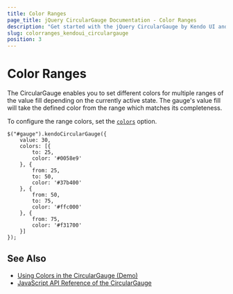 ```yaml
---
title: Color Ranges
page_title: jQuery CircularGauge Documentation - Color Ranges
description: "Get started with the jQuery CircularGauge by Kendo UI and learn how to set distinct colors for the different value ranges."
slug: colorranges_kendoui_circulargauge
position: 3
---
```


# Color Ranges

The CircularGauge enables you to set different colors for multiple ranges of the value fill depending on the currently active state. The gauge's value fill will take the defined color from the range which matches its completeness.

To configure the range colors, set the [`colors`](/api/javascript/dataviz/ui/circulargauge/configuration/colors)  option.

    $("#gauge").kendoCircularGauge({
        value: 30,
        colors: [{
            to: 25,
            color: '#0058e9'
        }, {
            from: 25,
            to: 50,
            color: '#37b400'
        }, {
            from: 50,
            to: 75,
            color: '#ffc000'
        }, {
            from: 75,
            color: '#f31700'
        }]
    });

## See Also

* [Using Colors in the CircularGauge (Demo)](https://demos.telerik.com/kendo-ui/circular-gauge/colors)
* [JavaScript API Reference of the CircularGauge](/api/javascript/dataviz/ui/circulargauge)

